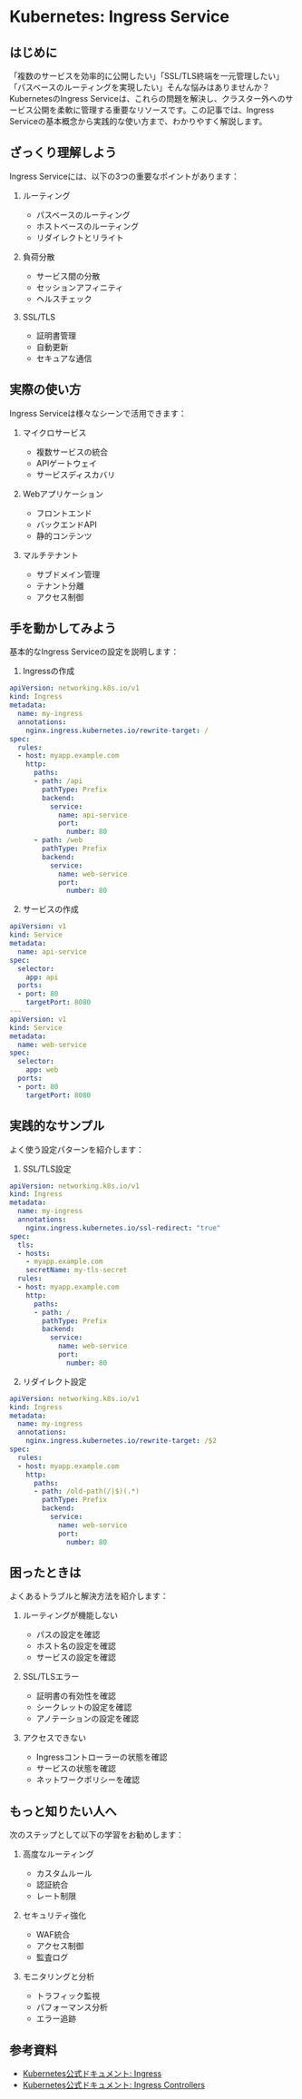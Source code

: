 # Kubernetes: Ingress Service

## はじめに
「複数のサービスを効率的に公開したい」「SSL/TLS終端を一元管理したい」「パスベースのルーティングを実現したい」そんな悩みはありませんか？KubernetesのIngress Serviceは、これらの問題を解決し、クラスター外へのサービス公開を柔軟に管理する重要なリソースです。この記事では、Ingress Serviceの基本概念から実践的な使い方まで、わかりやすく解説します。

## ざっくり理解しよう
Ingress Serviceには、以下の3つの重要なポイントがあります：

1. ルーティング
   - パスベースのルーティング
   - ホストベースのルーティング
   - リダイレクトとリライト

2. 負荷分散
   - サービス間の分散
   - セッションアフィニティ
   - ヘルスチェック

3. SSL/TLS
   - 証明書管理
   - 自動更新
   - セキュアな通信

## 実際の使い方
Ingress Serviceは様々なシーンで活用できます：

1. マイクロサービス
   - 複数サービスの統合
   - APIゲートウェイ
   - サービスディスカバリ

2. Webアプリケーション
   - フロントエンド
   - バックエンドAPI
   - 静的コンテンツ

3. マルチテナント
   - サブドメイン管理
   - テナント分離
   - アクセス制御

## 手を動かしてみよう
基本的なIngress Serviceの設定を説明します：

1. Ingressの作成
```yaml
apiVersion: networking.k8s.io/v1
kind: Ingress
metadata:
  name: my-ingress
  annotations:
    nginx.ingress.kubernetes.io/rewrite-target: /
spec:
  rules:
  - host: myapp.example.com
    http:
      paths:
      - path: /api
        pathType: Prefix
        backend:
          service:
            name: api-service
            port:
              number: 80
      - path: /web
        pathType: Prefix
        backend:
          service:
            name: web-service
            port:
              number: 80
```

2. サービスの作成
```yaml
apiVersion: v1
kind: Service
metadata:
  name: api-service
spec:
  selector:
    app: api
  ports:
  - port: 80
    targetPort: 8080
---
apiVersion: v1
kind: Service
metadata:
  name: web-service
spec:
  selector:
    app: web
  ports:
  - port: 80
    targetPort: 8080
```

## 実践的なサンプル
よく使う設定パターンを紹介します：

1. SSL/TLS設定
```yaml
apiVersion: networking.k8s.io/v1
kind: Ingress
metadata:
  name: my-ingress
  annotations:
    nginx.ingress.kubernetes.io/ssl-redirect: "true"
spec:
  tls:
  - hosts:
    - myapp.example.com
    secretName: my-tls-secret
  rules:
  - host: myapp.example.com
    http:
      paths:
      - path: /
        pathType: Prefix
        backend:
          service:
            name: web-service
            port:
              number: 80
```

2. リダイレクト設定
```yaml
apiVersion: networking.k8s.io/v1
kind: Ingress
metadata:
  name: my-ingress
  annotations:
    nginx.ingress.kubernetes.io/rewrite-target: /$2
spec:
  rules:
  - host: myapp.example.com
    http:
      paths:
      - path: /old-path(/|$)(.*)
        pathType: Prefix
        backend:
          service:
            name: web-service
            port:
              number: 80
```

## 困ったときは
よくあるトラブルと解決方法を紹介します：

1. ルーティングが機能しない
   - パスの設定を確認
   - ホスト名の設定を確認
   - サービスの設定を確認

2. SSL/TLSエラー
   - 証明書の有効性を確認
   - シークレットの設定を確認
   - アノテーションの設定を確認

3. アクセスできない
   - Ingressコントローラーの状態を確認
   - サービスの状態を確認
   - ネットワークポリシーを確認

## もっと知りたい人へ
次のステップとして以下の学習をお勧めします：

1. 高度なルーティング
   - カスタムルール
   - 認証統合
   - レート制限

2. セキュリティ強化
   - WAF統合
   - アクセス制御
   - 監査ログ

3. モニタリングと分析
   - トラフィック監視
   - パフォーマンス分析
   - エラー追跡

## 参考資料
- [Kubernetes公式ドキュメント: Ingress](https://kubernetes.io/docs/concepts/services-networking/ingress/)
- [Kubernetes公式ドキュメント: Ingress Controllers](https://kubernetes.io/docs/concepts/services-networking/ingress-controllers/)
